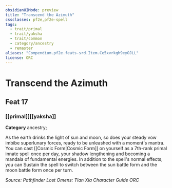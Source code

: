 ```yaml
---
obsidianUIMode: preview
title: "Transcend the Azimuth"
cssclasses: pf2e,pf2e-spell
tags:
  - trait/primal
  - trait/yaksha
  - trait/common
  - category/ancestry
  - remaster
aliases: "Compendium.pf2e.feats-srd.Item.Ce5xvrkgh9eyOJLL"
license: ORC
---
```

# Transcend the Azimuth
## Feat 17
### [[primal]][[yaksha]]

**Category** ancestry; 




As the earth drinks the light of sun and moon, so does your steady vow imbibe superlunary forces, ready to be unleashed with a moment's mantra. You can cast [[Cosmic Form|Cosmic Form]] on yourself as a 7th-rank primal innate spell once per day, your shadow lengthening and becoming a mandala of fundamental energies. In addition to the spell's normal effects, you can Sustain the spell to switch between the sun battle form and the moon battle form once per turn.

*Source: Pathfinder Lost Omens: Tian Xia Character Guide*
*ORC*